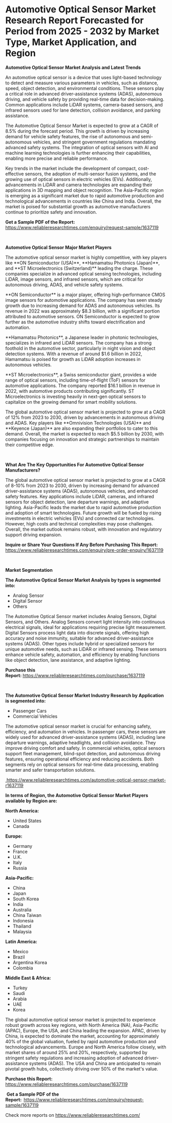 <p><h1>Automotive Optical Sensor Market Research Report Forecasted for Period from 2025 -  2032 by Market Type, Market Application, and Region</h1></p><p><strong>Automotive Optical Sensor Market Analysis and Latest Trends</strong></p>
<p><p>An automotive optical sensor is a device that uses light-based technology to detect and measure various parameters in vehicles, such as distance, speed, object detection, and environmental conditions. These sensors play a critical role in advanced driver-assistance systems (ADAS), autonomous driving, and vehicle safety by providing real-time data for decision-making. Common applications include LiDAR systems, camera-based sensors, and infrared sensors used for lane detection, collision avoidance, and parking assistance.</p><p>The Automotive Optical Sensor Market is expected to grow at a CAGR of 8.5% during the forecast period. This growth is driven by increasing demand for vehicle safety features, the rise of autonomous and semi-autonomous vehicles, and stringent government regulations mandating advanced safety systems. The integration of optical sensors with AI and machine learning technologies is further enhancing their capabilities, enabling more precise and reliable performance.</p><p>Key trends in the market include the development of compact, cost-effective sensors, the adoption of multi-sensor fusion systems, and the growing use of optical sensors in electric vehicles (EVs). Additionally, advancements in LiDAR and camera technologies are expanding their applications in 3D mapping and object recognition. The Asia-Pacific region is emerging as a significant market due to rapid automotive production and technological advancements in countries like China and India. Overall, the market is poised for substantial growth as automotive manufacturers continue to prioritize safety and innovation.</p></p>
<p><strong>Get a Sample PDF of the Report:&nbsp;</strong> <a href="https://www.reliableresearchtimes.com/enquiry/request-sample/1637119?utm_campaign=1994&utm_medium=2&utm_source=Github&utm_content=ia&utm_term=21012025&utm_id=automotive-optical-sensor">https://www.reliableresearchtimes.com/enquiry/request-sample/1637119</a></p>
<p>&nbsp;</p>
<p><strong>Automotive Optical Sensor Major Market Players</strong></p>
<p><p>The automotive optical sensor market is highly competitive, with key players like **ON Semiconductor (USA)**, **Hamamatsu Photonics (Japan)**, and **ST Microelectronics (Switzerland)** leading the charge. These companies specialize in advanced optical sensing technologies, including LiDAR, image sensors, and infrared sensors, which are critical for autonomous driving, ADAS, and vehicle safety systems.</p><p>**ON Semiconductor** is a major player, offering high-performance CMOS image sensors for automotive applications. The company has seen steady growth due to increasing demand for ADAS and autonomous vehicles. Its revenue in 2022 was approximately $8.3 billion, with a significant portion attributed to automotive sensors. ON Semiconductor is expected to grow further as the automotive industry shifts toward electrification and automation.</p><p>**Hamamatsu Photonics**, a Japanese leader in photonic technologies, specializes in infrared and LiDAR sensors. The company has a strong foothold in the automotive sector, particularly in night vision and object detection systems. With a revenue of around $1.6 billion in 2022, Hamamatsu is poised for growth as LiDAR adoption increases in autonomous vehicles.</p><p>**ST Microelectronics**, a Swiss semiconductor giant, provides a wide range of optical sensors, including time-of-flight (ToF) sensors for automotive applications. The company reported $16.1 billion in revenue in 2022, with automotive products contributing significantly. ST Microelectronics is investing heavily in next-gen optical sensors to capitalize on the growing demand for smart mobility solutions.</p><p>The global automotive optical sensor market is projected to grow at a CAGR of 12% from 2023 to 2030, driven by advancements in autonomous driving and ADAS. Key players like **Omnivision Technologies (USA)** and **Keyence (Japan)** are also expanding their portfolios to cater to this demand. Overall, the market is expected to reach $5.5 billion by 2030, with companies focusing on innovation and strategic partnerships to maintain their competitive edge.</p></p>
<p>&nbsp;</p>
<p><strong>What Are The Key Opportunities For Automotive Optical Sensor Manufacturers?</strong></p>
<p><p>The global automotive optical sensor market is projected to grow at a CAGR of 8-10% from 2023 to 2030, driven by increasing demand for advanced driver-assistance systems (ADAS), autonomous vehicles, and enhanced safety features. Key applications include LiDAR, cameras, and infrared sensors for object detection, lane departure warnings, and adaptive lighting. Asia-Pacific leads the market due to rapid automotive production and adoption of smart technologies. Future growth will be fueled by rising investments in electric vehicles (EVs) and connected car technologies. However, high costs and technical complexities may pose challenges. Overall, the market outlook remains robust, with innovation and regulatory support driving expansion.</p></p>
<p><strong>Inquire or Share Your Questions If Any Before Purchasing This Report:</strong> <a href="https://www.reliableresearchtimes.com/enquiry/pre-order-enquiry/1637119?utm_campaign=1994&utm_medium=2&utm_source=Github&utm_content=ia&utm_term=21012025&utm_id=automotive-optical-sensor">https://www.reliableresearchtimes.com/enquiry/pre-order-enquiry/1637119</a></p>
<p>&nbsp;</p>
<p><strong>Market Segmentation</strong></p>
<p><strong>The Automotive Optical Sensor Market Analysis by types is segmented into:</strong></p>
<p><ul><li>Analog Sensor</li><li>Digital Sensor</li><li>Others</li></ul></p>
<p><p>The Automotive Optical Sensor market includes Analog Sensors, Digital Sensors, and Others. Analog Sensors convert light intensity into continuous electrical signals, ideal for applications requiring precise light measurement. Digital Sensors process light data into discrete signals, offering high accuracy and noise immunity, suitable for advanced driver-assistance systems (ADAS). Other types include hybrid or specialized sensors for unique automotive needs, such as LiDAR or infrared sensing. These sensors enhance vehicle safety, automation, and efficiency by enabling functions like object detection, lane assistance, and adaptive lighting.</p></p>
<p><strong>Purchase this Report:&nbsp;</strong><a href="https://www.reliableresearchtimes.com/purchase/1637119?utm_campaign=1994&utm_medium=2&utm_source=Github&utm_content=ia&utm_term=21012025&utm_id=automotive-optical-sensor">https://www.reliableresearchtimes.com/purchase/1637119</a></p>
<p>&nbsp;</p>
<p><strong>The Automotive Optical Sensor Market Industry Research by Application is segmented into:</strong></p>
<p><ul><li>Passenger Cars</li><li>Commercial Vehicles</li></ul></p>
<p><p>The automotive optical sensor market is crucial for enhancing safety, efficiency, and automation in vehicles. In passenger cars, these sensors are widely used for advanced driver-assistance systems (ADAS), including lane departure warnings, adaptive headlights, and collision avoidance. They improve driving comfort and safety. In commercial vehicles, optical sensors support fleet management, blind-spot detection, and autonomous driving features, ensuring operational efficiency and reducing accidents. Both segments rely on optical sensors for real-time data processing, enabling smarter and safer transportation solutions.</p></p>
<p><a href="https://www.reliableresearchtimes.com/automotive-optical-sensor-market-r1637119?utm_campaign=1994&utm_medium=2&utm_source=Github&utm_content=ia&utm_term=21012025&utm_id=automotive-optical-sensor">&nbsp;https://www.reliableresearchtimes.com/automotive-optical-sensor-market-r1637119</a></p>
<p><strong>In terms of Region, the Automotive Optical Sensor Market Players available by Region are:</strong></p>
<p>
    <p> <strong> North America: </strong>
        <ul>
            <li>United States</li>
            <li>Canada</li>
        </ul>
        </p> 
    <p> <strong> Europe: </strong>
        <ul>
            <li>Germany</li>
            <li>France</li>
            <li>U.K.</li>
            <li>Italy</li>
            <li>Russia</li>
        </ul>
        </p> 
    <p> <strong> Asia-Pacific: </strong>
        <ul>
            <li>China</li>
            <li>Japan</li>
            <li>South Korea</li>
            <li>India</li>
            <li>Australia</li>
            <li>China Taiwan</li>
            <li>Indonesia</li>
            <li>Thailand</li>
            <li>Malaysia</li>
        </ul>
        </p> 
    <p> <strong> Latin America: </strong>
        <ul>
            <li>Mexico</li>
            <li>Brazil</li>
            <li>Argentina Korea</li>
            <li>Colombia</li>
        </ul>
        </p> 
    <p> <strong> Middle East & Africa: </strong>
        <ul>
            <li>Turkey</li>
            <li>Saudi</li>
            <li>Arabia</li>
            <li>UAE</li>
            <li>Korea</li>
        </ul>
    </p>
    </p>
<p><p>The global automotive optical sensor market is projected to experience robust growth across key regions, with North America (NA), Asia-Pacific (APAC), Europe, the USA, and China leading the expansion. APAC, driven by China, is expected to dominate the market, accounting for approximately 40% of the global valuation, fueled by rapid automotive production and technological advancements. Europe and North America follow closely, with market shares of around 25% and 20%, respectively, supported by stringent safety regulations and increasing adoption of advanced driver-assistance systems (ADAS). The USA and China are anticipated to remain pivotal growth hubs, collectively driving over 50% of the market's value.</p></p>
<p><strong>Purchase this Report: </strong><a href="https://www.reliableresearchtimes.com/purchase/1637119?utm_campaign=1994&utm_medium=2&utm_source=Github&utm_content=ia&utm_term=21012025&utm_id=automotive-optical-sensor">https://www.reliableresearchtimes.com/purchase/1637119</a></p>
<p>&nbsp;<strong>Get a Sample PDF of the Report:&nbsp;&nbsp;</strong><a href="https://www.reliableresearchtimes.com/enquiry/request-sample/1637119?utm_campaign=1994&utm_medium=2&utm_source=Github&utm_content=ia&utm_term=21012025&utm_id=automotive-optical-sensor">https://www.reliableresearchtimes.com/enquiry/request-sample/1637119</a></p>
<p><strong></strong></p>
<p>Check more reports on <a href="https://www.reliableresearchtimes.com/?utm_campaign=1994&utm_medium=2&utm_source=Github&utm_content=ia&utm_term=21012025&utm_id=automotive-optical-sensor">https://www.reliableresearchtimes.com/</a></p>